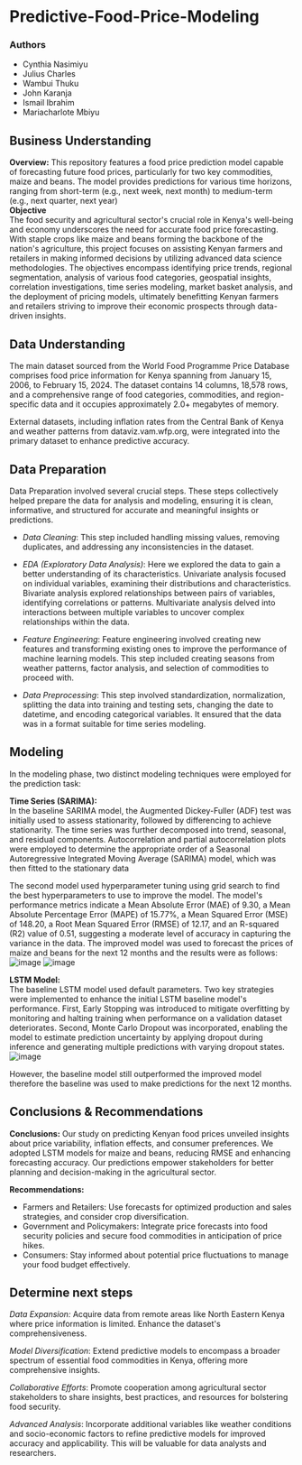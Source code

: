 # **Predictive-Food-Price-Modeling**
### **Authors**
- Cynthia Nasimiyu 
- Julius Charles 
- Wambui Thuku 
- John Karanja 
- Ismail Ibrahim 
- Mariacharlote Mbiyu

## **Business Understanding**
**Overview:** This repository features a food price prediction model capable of forecasting future food prices, particularly for two key commodities, maize and beans. The model provides predictions for various time horizons, ranging from short-term (e.g., next week, next month) to medium-term (e.g., next quarter, next year)<br>
**Objective**<br>
The food security and agricultural sector's crucial role in Kenya's well-being and economy underscores the need for accurate food price forecasting. With staple crops like maize and beans forming the backbone of the nation's agriculture, this project focuses on assisting Kenyan farmers and retailers in making informed decisions by utilizing advanced data science methodologies. The objectives encompass identifying price trends, regional segmentation, analysis of various food categories, geospatial insights, correlation investigations, time series modeling, market basket analysis, and the deployment of pricing models, ultimately benefitting Kenyan farmers and retailers striving to improve their economic prospects through data-driven insights.

## **Data Understanding**
The main dataset sourced from the World Food Programme Price Database comprises food price information for Kenya spanning from January 15, 2006, to February 15, 2024. The dataset contains 14 columns, 18,578 rows, and a comprehensive range of food categories, commodities, and region-specific data and it occupies approximately 2.0+ megabytes of memory.

External datasets, including inflation rates from the Central Bank of Kenya and weather patterns from dataviz.vam.wfp.org, were integrated into the primary dataset to enhance predictive accuracy.

## **Data Preparation**
Data Preparation involved several crucial steps. These steps collectively helped prepare the data for analysis and modeling, ensuring it is clean, informative, and structured for accurate and meaningful insights or predictions.<br>
- _Data Cleaning_: This step included handling missing values, removing duplicates, and addressing any inconsistencies in the dataset. 

- _EDA (Exploratory Data Analysis)_: Here we explored the data to gain a better understanding of its characteristics. Univariate analysis focused on individual variables, examining their distributions and characteristics. Bivariate analysis explored relationships between pairs of variables, identifying correlations or patterns. Multivariate analysis delved into interactions between multiple variables to uncover complex relationships within the data.

- _Feature Engineering_: Feature engineering involved creating new features and transforming existing ones to improve the performance of machine learning models. This step included creating seasons from weather patterns, factor analysis, and selection of commodities to proceed with.

- _Data Preprocessing_: This step involved standardization, normalization, splitting the data into training and testing sets, changing the date to datetime, and encoding categorical variables. It ensured that the data was in a format suitable for time series modeling.

## **Modeling**
In the modeling phase, two distinct modeling techniques were employed for the prediction task:

**Time Series (SARIMA):** <br>
In the baseline SARIMA model, the Augmented Dickey-Fuller (ADF) test was initially used to assess stationarity, followed by differencing to achieve stationarity. The time series was further decomposed into trend, seasonal, and residual components. Autocorrelation and partial autocorrelation plots were employed to determine the appropriate order of a Seasonal Autoregressive Integrated Moving Average (SARIMA) model, which was then fitted to the stationary data<br>

The second model used hyperparameter tuning using grid search to find the best hyperparameters to use to improve the model. The model's performance metrics indicate a Mean Absolute Error (MAE) of 9.30, a Mean Absolute Percentage Error (MAPE) of 15.77%, a Mean Squared Error (MSE) of 148.20, a Root Mean Squared Error (RMSE) of 12.17, and an R-squared (R2) value of 0.51, suggesting a moderate level of accuracy in capturing the variance in the data. The improved model was used to forecast the prices of maize and beans for the next 12 months and the results were as follows:
![image](https://github.com/CynthiaWanyonyi/Predictive-Food-Price-Modeling/assets/128204639/0b7214a8-b9b8-45ae-a5bf-9c9906cd1a23)
![image](https://github.com/CynthiaWanyonyi/Predictive-Food-Price-Modeling/assets/128204639/45da5d26-0a9c-4a8c-9a37-f3a5c5a9b06f)



**LSTM Model:** <br>
The baseline LSTM model used default parameters. Two key strategies were implemented to enhance the initial LSTM baseline model's performance. First, Early Stopping was introduced to mitigate overfitting by monitoring and halting training when performance on a validation dataset deteriorates. Second, Monte Carlo Dropout was incorporated, enabling the model to estimate prediction uncertainty by applying dropout during inference and generating multiple predictions with varying dropout states. 
![image](https://github.com/CynthiaWanyonyi/Predictive-Food-Price-Modeling/assets/128204639/0c83f141-0788-41dd-a0a1-032854c41b70)


However, the baseline model still outperformed the improved model therefore the baseline was used to make predictions for the next 12 months.

## **Conclusions & Recommendations**
**Conclusions:** Our study on predicting Kenyan food prices unveiled insights about price variability, inflation effects, and consumer preferences. We adopted LSTM models for maize and beans, reducing RMSE and enhancing forecasting accuracy. Our predictions empower stakeholders for better planning and decision-making in the agricultural sector.

**Recommendations:**

- Farmers and Retailers: Use forecasts for optimized production and sales strategies, and consider crop diversification.
- Government and Policymakers: Integrate price forecasts into food security policies and secure food commodities in anticipation of price hikes.
- Consumers: Stay informed about potential price fluctuations to manage your food budget effectively.

## **Determine next steps**
_Data Expansion:_ Acquire data from remote areas like North Eastern Kenya where price information is limited. Enhance the dataset's comprehensiveness.

_Model Diversification_: Extend predictive models to encompass a broader spectrum of essential food commodities in Kenya, offering more comprehensive insights.

_Collaborative Efforts_: Promote cooperation among agricultural sector stakeholders to share insights, best practices, and resources for bolstering food security.

_Advanced Analysis_: Incorporate additional variables like weather conditions and socio-economic factors to refine predictive models for improved accuracy and applicability. This will be valuable for data analysts and researchers.

